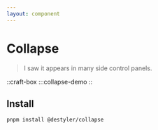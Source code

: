 ```yaml
---
layout: component
---
```


# Collapse

> I saw it appears in many side control panels.

::craft-box
:::collapse-demo
::

## Install

```bash
pnpm install @destyler/collapse
```
